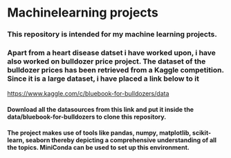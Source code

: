 # Machinelearning projects
### This repository is intended for my machine learning projects.
### Apart from a heart disease datset i have worked upon, i have also worked on bulldozer price project. The dataset of the bulldozer prices has been retrieved from a Kaggle competition. Since it is a large dataset, i have placed a link below to it
https://www.kaggle.com/c/bluebook-for-bulldozers/data
#### Download all the datasources from this link and put it inside the data/bluebook-for-bulldozers to clone this repository.
#### The project makes use of tools like pandas, numpy, matplotlib, scikit-learn, seaborn thereby depicting a comprehensive understanding of all the topics. MiniConda can be used to set up this environment.

